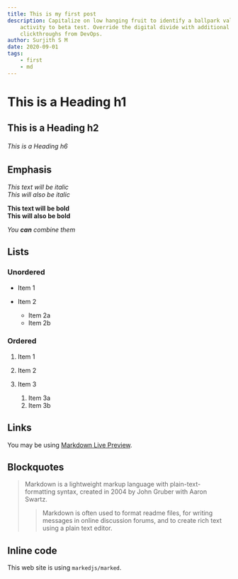 ```yaml
---
title: This is my first post
description: Capitalize on low hanging fruit to identify a ballpark value added
    activity to beta test. Override the digital divide with additional
    clickthroughs from DevOps.
author: Surjith S M
date: 2020-09-01
tags:
    - first
    - md
---
```


# This is a Heading h1

## This is a Heading h2

###### This is a Heading h6

## Emphasis

_This text will be italic_\
_This will also be italic_

**This text will be bold**\
**This will also be bold**

_You **can** combine them_

## Lists

### Unordered

-   Item 1
-   Item 2

    -   Item 2a
    -   Item 2b

### Ordered

1. Item 1
2. Item 2
3. Item 3

    1. Item 3a
    2. Item 3b

## Links

You may be using [Markdown Live Preview](https://markdownlivepreview.com/).

## Blockquotes

> Markdown is a lightweight markup language with plain-text-formatting syntax, created in 2004 by John Gruber with Aaron Swartz.
>
> > Markdown is often used to format readme files, for writing messages in online discussion forums, and to create rich text using a plain text editor.

## Inline code

This web site is using `markedjs/marked`.
